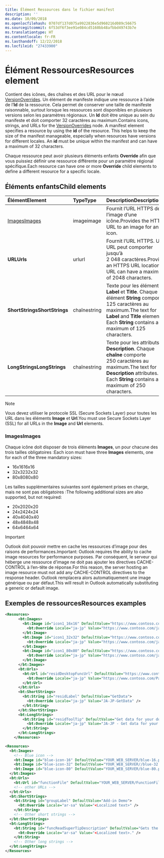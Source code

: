 ```yaml
---
title: Élément Ressources dans le fichier manifest
description: ''
ms.date: 10/09/2018
ms.openlocfilehash: 0707df137d075a9922836e5d960216d089c56675
ms.sourcegitcommit: 6f53df6f3ee91e084cd5160bb48afbbd49743b7e
ms.translationtype: HT
ms.contentlocale: fr-FR
ms.lasthandoff: 12/22/2018
ms.locfileid: "27433900"
---
```

# <a name="resources-element"></a><span data-ttu-id="c1792-102">Élément Ressources</span><span class="sxs-lookup"><span data-stu-id="c1792-102">Resources element</span></span>

<span data-ttu-id="c1792-p101">Contient des icônes, des chaînes et des URL pour le nœud [VersionOverrides](versionoverrides.md). Un élément de manifeste indique une ressource à l’aide de l’**Id** de la ressource. Cela permet de conserver une taille de manifeste raisonnable, surtout lorsque les ressources sont disponibles en plusieurs versions selon les paramètres régionaux. Un **Id** doit être unique au sein du manifeste et doit comporter 32 caractères au maximum.</span><span class="sxs-lookup"><span data-stu-id="c1792-p101">Contains icons, strings, and URLs for the [VersionOverrides](versionoverrides.md) node. A manifest element specifies a resource by using the **id** of the resource. This helps to keep the size of the manifest manageable, especially when resources have versions for different locales. An **id** must be unique within the manifest and can have a maximum of 32 characters.</span></span>

<span data-ttu-id="c1792-107">Chaque ressource peut avoir plusieurs éléments enfants **Override** afin que vous puissiez définir une ressource différente pour un paramètre régional spécifique.</span><span class="sxs-lookup"><span data-stu-id="c1792-107">Each resource can have one or more **Override** child elements to define a different resource for a specific locale.</span></span>

## <a name="child-elements"></a><span data-ttu-id="c1792-108">Éléments enfants</span><span class="sxs-lookup"><span data-stu-id="c1792-108">Child elements</span></span>

|  <span data-ttu-id="c1792-109">Élément</span><span class="sxs-lookup"><span data-stu-id="c1792-109">Element</span></span> |  <span data-ttu-id="c1792-110">Type</span><span class="sxs-lookup"><span data-stu-id="c1792-110">Type</span></span>  |  <span data-ttu-id="c1792-111">Description</span><span class="sxs-lookup"><span data-stu-id="c1792-111">Description</span></span>  |
|:-----|:-----|:-----|
|  [<span data-ttu-id="c1792-112">Images</span><span class="sxs-lookup"><span data-stu-id="c1792-112">Images</span></span>](#images)            |  <span data-ttu-id="c1792-113">image</span><span class="sxs-lookup"><span data-stu-id="c1792-113">image</span></span>   |  <span data-ttu-id="c1792-114">Fournit l’URL HTTPS de l’image d’une icône.</span><span class="sxs-lookup"><span data-stu-id="c1792-114">Provides the HTTPS URL to an image for an icon.</span></span> |
|  <span data-ttu-id="c1792-115">**URL**</span><span class="sxs-lookup"><span data-stu-id="c1792-115">**Urls**</span></span>                |  <span data-ttu-id="c1792-116">url</span><span class="sxs-lookup"><span data-stu-id="c1792-116">url</span></span>     |  <span data-ttu-id="c1792-p102">Fournit l’URL HTTPS. Une URL peut comporter jusqu’à 2 048 caractères.</span><span class="sxs-lookup"><span data-stu-id="c1792-p102">Provides an HTTPS URL location. A URL can have a maximum of 2048 characters.</span></span> |
|  <span data-ttu-id="c1792-119">**ShortStrings**</span><span class="sxs-lookup"><span data-stu-id="c1792-119">**ShortStrings**</span></span> |  <span data-ttu-id="c1792-120">chaîne</span><span class="sxs-lookup"><span data-stu-id="c1792-120">string</span></span>  |  <span data-ttu-id="c1792-p103">Texte pour les éléments **Label** et **Title**. Chaque élément **String** comporte 125 caractères au maximum.</span><span class="sxs-lookup"><span data-stu-id="c1792-p103">The text for **Label** and **Title** elements. Each **String** contains a maximum of 125 characters.</span></span>|
|  <span data-ttu-id="c1792-123">**LongStrings**</span><span class="sxs-lookup"><span data-stu-id="c1792-123">**LongStrings**</span></span>  |  <span data-ttu-id="c1792-124">chaîne</span><span class="sxs-lookup"><span data-stu-id="c1792-124">string</span></span>  | <span data-ttu-id="c1792-p104">Texte pour les attributs **Description**. Chaque **chaîne** comporte 250 caractères au maximum.</span><span class="sxs-lookup"><span data-stu-id="c1792-p104">The text for **Description** attributes. Each **String** contains a maximum of 250 characters.</span></span>|

> [!NOTE]
> <span data-ttu-id="c1792-127">Vous devez utiliser le protocole SSL (Secure Sockets Layer) pour toutes les URL dans les éléments **Image** et **Url**.</span><span class="sxs-lookup"><span data-stu-id="c1792-127">You must use Secure Sockets Layer (SSL) for all URLs in the **Image** and **Url** elements.</span></span>

### <a name="images"></a><span data-ttu-id="c1792-128">Images</span><span class="sxs-lookup"><span data-stu-id="c1792-128">Images</span></span>
<span data-ttu-id="c1792-129">Chaque icône doit disposer de trois éléments **Images**, un pour chacune des trois tailles obligatoires :</span><span class="sxs-lookup"><span data-stu-id="c1792-129">Each icon must have three  **Images** elements, one for each of the three mandatory sizes:</span></span>

- <span data-ttu-id="c1792-130">16x16</span><span class="sxs-lookup"><span data-stu-id="c1792-130">16x16</span></span>
- <span data-ttu-id="c1792-131">32x32</span><span class="sxs-lookup"><span data-stu-id="c1792-131">32x32</span></span>
- <span data-ttu-id="c1792-132">80x80</span><span class="sxs-lookup"><span data-stu-id="c1792-132">80x80</span></span>

<span data-ttu-id="c1792-133">Les tailles supplémentaires suivantes sont également prises en charge, mais ne sont pas obligatoires :</span><span class="sxs-lookup"><span data-stu-id="c1792-133">The following additional sizes are also supported, but not required:</span></span>

- <span data-ttu-id="c1792-134">20x20</span><span class="sxs-lookup"><span data-stu-id="c1792-134">20x20</span></span>
- <span data-ttu-id="c1792-135">24x24</span><span class="sxs-lookup"><span data-stu-id="c1792-135">24x24</span></span>
- <span data-ttu-id="c1792-136">40x40</span><span class="sxs-lookup"><span data-stu-id="c1792-136">40x40</span></span>
- <span data-ttu-id="c1792-137">48x48</span><span class="sxs-lookup"><span data-stu-id="c1792-137">48x48</span></span>
- <span data-ttu-id="c1792-138">64x64</span><span class="sxs-lookup"><span data-stu-id="c1792-138">64x64</span></span>

> [!IMPORTANT] 
> <span data-ttu-id="c1792-139">Outlook doit pouvoir mettre en cache les ressources d’image pour des raisons de performances.</span><span class="sxs-lookup"><span data-stu-id="c1792-139">Important:  Outlook requires the ability to cache image resources for performance purposes.</span></span> <span data-ttu-id="c1792-140">Par conséquent, le serveur qui héberge une ressource d’image ne doit pas ajouter les directives CACHE-CONTROL à l’en-tête de réponse.</span><span class="sxs-lookup"><span data-stu-id="c1792-140">For this reason, the server hosting an image resource must not add any CACHE-CONTROL directives to the response header.</span></span> <span data-ttu-id="c1792-141">Outlook remplacera alors automatiquement une image générique ou par défaut.</span><span class="sxs-lookup"><span data-stu-id="c1792-141">This will result in Outlook automatically substituting a generic or default image.</span></span>    

## <a name="resources-examples"></a><span data-ttu-id="c1792-142">Exemples de ressources</span><span class="sxs-lookup"><span data-stu-id="c1792-142">Resources examples</span></span> 

```XML
<Resources>
      <bt:Images>
        <bt:Image id="icon1_16x16" DefaultValue="https://www.contoso.com/icon_default.png">
          <bt:Override Locale="ja-jp" Value="https://www.contoso.com/ja-jp16-icon_default.png" />
        </bt:Image>
        <bt:Image id="icon1_32x32" DefaultValue="https://www.contoso.com/icon_default.png">
          <bt:Override Locale="ja-jp" Value="https://www.contoso.com/ja-jp32-icon_default.png" />
        </bt:Image>
        <bt:Image id="icon1_80x80" DefaultValue="https://www.contoso.com/icon_default.png">
          <bt:Override Locale="ja-jp" Value="https://www.contoso.com/ja-jp80-icon_default.png" />
        </bt:Image>
      </bt:Images>
      <bt:Urls>
        <bt:Url id="residDesktopFuncUrl" DefaultValue="https://www.contoso.com/Pages/Home.aspx">
          <bt:Override Locale="ja-jp" Value="https://www.contoso.com/Pages/Home.aspx" />
        </bt:Url>
      </bt:Urls>
      <bt:ShortStrings>
        <bt:String id="residLabel" DefaultValue="GetData">
          <bt:Override Locale="ja-jp" Value="JA-JP-GetData" />
        </bt:String>
      </bt:ShortStrings>
      <bt:LongStrings>
        <bt:String id="residToolTip" DefaultValue="Get data for your document.">
          <bt:Override Locale="ja-jp" Value="JA-JP - Get data for your document." />
        </bt:String>
      </bt:LongStrings>
    </Resources>
```

```xml
<Resources>
  <bt:Images>
    <!-- Blue icon -->
    <bt:Image id="blue-icon-16" DefaultValue="YOUR_WEB_SERVER/blue-16.png"/>
    <bt:Image id="blue-icon-32" DefaultValue="YOUR_WEB_SERVER//blue-32.png"/>
    <bt:Image id="blue-icon-80" DefaultValue="YOUR_WEB_SERVER/blue-80.png"/>
  </bt:Images>
  <bt:Urls>
    <bt:Url id="functionFile" DefaultValue="YOUR_WEB_SERVER/FunctionFile/Functions.html"/>
    <!-- other URLs -->
  </bt:Urls>
  <bt:ShortStrings>
    <bt:String id="groupLabel" DefaultValue="Add-in Demo">
      <bt:Override Locale="ar-sa" Value="<Localized text>" />
    </bt:String>
    <!-- Other short strings -->
  </bt:ShortStrings>
  <bt:LongStrings>
    <bt:String id="funcReadSuperTipDescription" DefaultValue="Gets the subject of the message or appointment.">
      <bt:Override Locale="ar-sa" Value="<Localized text>." />
    </bt:String>
    <!-- Other long strings -->
  </bt:LongStrings>
</Resources>
```
